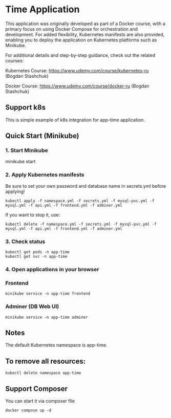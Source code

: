 # Time Application

This application was originally developed as part of a Docker course, with a primary focus on using Docker Compose for orchestration and development. For added flexibility, Kubernetes manifests are also provided, enabling you to deploy the application on Kubernetes platforms such as Minikube.

For additional details and step-by-step guidance, check out the related courses:

Kubernetes Course: https://www.udemy.com/course/kubernetes-ru (Bogdan Stashchuk)

Docker Course: https://www.udemy.com/course/docker-ru (Bogdan Stashchuk)

## Support k8s

This is simple example of k8s integration for app-time application.

## Quick Start (Minikube)

### 1. Start Minikube

minikube start

### 2. Apply Kubernetes manifests

Be sure to set your own password and database name in secrets.yml before applying!

```
kubectl apply -f namespace.yml -f secrets.yml -f mysql-pvc.yml -f mysql.yml -f api.yml -f frontend.yml -f adminer.yml
```

If you want to stop it, use:

```
kubectl delete -f namespace.yml -f secrets.yml -f mysql-pvc.yml -f mysql.yml -f api.yml -f frontend.yml -f adminer.yml
```

### 3. Check status

```
kubectl get pods -n app-time
kubectl get svc -n app-time
```

### 4. Open applications in your browser

### Frontend

```
minikube service -n app-time frontend
```

### Adminer (DB Web UI)

```
minikube service -n app-time adminer
```

## Notes

The default Kubernetes namespace is app-time.

## To remove all resources:

```
kubectl delete namespace app-time
```

## Support Composer

You can start it via composer file

```
docker compose up -d
```
